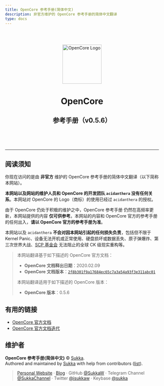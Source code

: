 ```yaml
---
title: OpenCore 参考手册(简体中文)
description: 非官方维护的 OpenCore 参考手册的简体中文翻译
type: docs
---
```


<br><br>
<div align="center">
<img src="/logo/opencore.png" alt="OpenCore Logo" width="128px">

# OpenCore

## 参考手册（v0.5.6）
</div>
<br><br><br>

----

## 阅读须知

你现在访问的是由 **非官方** 维护的 OpenCore 参考手册的简体中文翻译（以下简称本网站）。

**本网站以及网站的维护人员和 OpenCore 的开发团队 `acidanthera` 没有任何关系**。本网站对 OpenCore 的 Logo（商标）的使用已经过 `acidanthera` 的授权。

由于 OpenCore 仍处于积极的维护之中，OpenCore 参考手册 仍然在高频率更新，本网站提供的内容 **仅可供参考**。本网站的内容和 OpenCore 官方的参考手册的任何出入，**请以 OpenCore 官方的参考手册为准**。

本网站以及 `acidanthera` **不会对因本网站引起的任何损失负责**，包括但不限于 Kernel Panic、设备无法开机或正常使用、硬盘损坏或数据丢失、原子弹爆炸、第三次世界大战、[SCP 基金会](https://scp-wiki-cn.wikidot.com/) 无法阻止的全球 CK 级现实重构等。

> 本网站翻译基于如下描述的 OpenCore 官方文档：
> - **OpenCore 文档释出日期**：2020.02.09
> - **OpenCore 文档版本**：[`2f8b301f9a17684ec65c7a3a54a93f3e311abc01`](https://github.com/acidanthera/OpenCorePkg/commit/2f8b301f9a17684ec65c7a3a54a93f3e311abc01)
>
> 本网站翻译适用于如下描述的 OpenCore 版本：
> - **OpenCore 版本**：0.5.6


## 有用的链接

- [OpenCore 官方文档](https://github.com/acidanthera/OpenCorePkg/blob/master/Docs/Configuration.pdf)
- [OpenCore 官方文档迭代](https://github.com/acidanthera/OpenCorePkg/blob/master/Docs/Differences/Differences.pdf)

## 维护者

**OpenCore 参考手册(简体中文)** © [Sukka](https://github.com/SukkaW).<br>
Authored and maintained by [Sukka](https://github.com/SukkaW) with help from contributors ([list](https://github.com/SukkaW/OpenCore-Document-zh_Hans/contributors)).

> [Personal Website](https://skk.moe) · [Blog](https://blog.skk.moe) · GitHub [@SukkaW](https://github.com/SukkaW) · Telegram Channel [@SukkaChannel](https://t.me/SukkaChannel) · Twitter [@isukkaw](https://twitter.com/isukkaw) · Keybase [@sukka](https://keybase.io/sukka)
